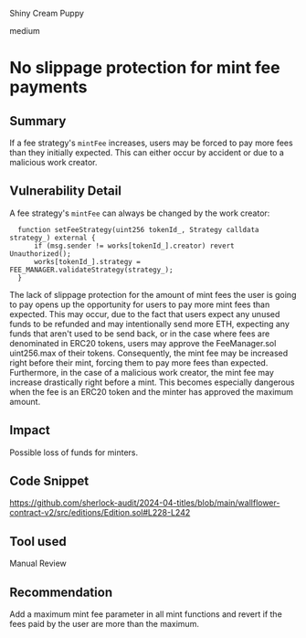 Shiny Cream Puppy

medium

# No slippage protection for mint fee payments

## Summary

If a fee strategy's `mintFee` increases, users may be forced to pay more fees than they initially expected. This can either occur by accident or due to a malicious work creator.

## Vulnerability Detail

A fee strategy's `mintFee` can always be changed by the work creator:
```solidity
  function setFeeStrategy(uint256 tokenId_, Strategy calldata strategy_) external {
      if (msg.sender != works[tokenId_].creator) revert Unauthorized();
      works[tokenId_].strategy = FEE_MANAGER.validateStrategy(strategy_);
  }
```

 The lack of slippage protection for the amount of mint fees the user is going to pay opens up the opportunity for users to pay more mint fees than expected. 
This may occur, due to the fact that users expect any unused funds to be refunded and may intentionally send more ETH, expecting any funds that aren't used to be send back, or in the case where fees are denominated in ERC20 tokens, users may approve the FeeManager.sol uint256.max of their tokens.
Consequently, the mint fee may be increased right before their mint, forcing them to pay more fees than expected. Furthermore, in the case of a malicious work creator, the mint fee may increase drastically right before a mint. This becomes especially dangerous when the fee is an ERC20 token and the minter has approved the maximum amount.

## Impact

Possible loss of funds for minters.

## Code Snippet

https://github.com/sherlock-audit/2024-04-titles/blob/main/wallflower-contract-v2/src/editions/Edition.sol#L228-L242

## Tool used

Manual Review

## Recommendation

Add a maximum mint fee parameter in all mint functions and revert if the fees paid by the user are more than the maximum.
